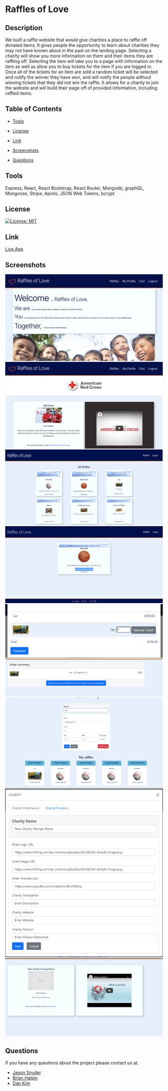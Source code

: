 # Raffles of Love


  ## Description
  We built a raffle website that would give charities a place to raffle off donated items.  It gives people the opportunity to learn about charities they may not have known about in the past on the landing page.  Selecting a charity will show you more information on them and their items they are raffling off.  Selecting the item will take you to a page with information on the item as well as allow you to buy tickets for the item if you are logged in.  Once all of the tickets for an item are sold a random ticket will be selected and notify the winner they have won, and will notify the people without winning tickets that they did not win the raffle.  It allows for a charity to join the website and will build their page off of provided information, including raffled items.
  
  ## Table of Contents

  - [Tools](#tools)

  - [License](#license)

  - [Link](#link)

  - [Screenshots](#screenshots)

  - [Questions](#questions)
  
  ## Tools
  
 Express, React, React Bootstrap, React Router, Mongodb, graphQL, Mongoose, Stripe, Apollo, JSON Web Tokens, bcrypt
  
  
  ## License

[![License: MIT](https://img.shields.io/badge/License-MIT-blue.svg)](https://opensource.org/licenses/MIT)
  
  ## Link
[Live App](https://charity-raffle.herokuapp.com/)


  ## Screenshots
![Landing Page](./client/public/images/landing-page.PNG)
![Singular Charity](./client/public/images/singular-charity.PNG)
![All Raffles](./client/public/images/all-raffles.PNG)
![Singular Raffle](./client/public/images/singular-raffle.PNG)
![Your Cart](./client/public/images/cart.PNG)
![Order Summary](./client/public/images/order%20summary.PNG)
![Edit Profile](./client/public/images/edit-profile.PNG)
![Charity Builder](./client/public/images/charity-builder.PNG)
![Building Charity Page](./client/public/images/build-your-charity-page.PNG)


  ## Questions

  If you have any questions about the project please contact us at.
  - [Jason Snyder](https://github.com/Jsnyder159?tab=repositories)
  - [Brian Halpin](https://github.com/bthalpin)
  - [Dan Kim](https://github.com/danchanyoungkim)
 